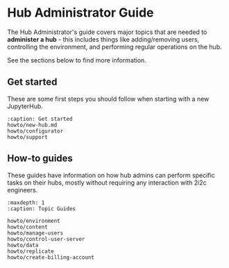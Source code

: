 # Hub Administrator Guide

The Hub Administrator's guide covers major topics that are needed to **administer a hub** - this includes things like adding/removing users, controlling the environment, and performing regular operations on the hub.

See the sections below to find more information.

## Get started

These are some first steps you should follow when starting with a new JupyterHub.

```{toctree}
:caption: Get started
howto/new-hub.md
howto/configurator
howto/support
```

## How-to guides

These guides have information on how hub admins can perform specific
tasks on their hubs, mostly without requiring any interaction with
2i2c engineers.

```{toctree}
:maxdepth: 1
:caption: Topic Guides

howto/environment
howto/content
howto/manage-users
howto/control-user-server
howto/data
howto/replicate
howto/create-billing-account
```

